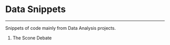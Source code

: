 # Data Snippets
--------------------------------------------------------------
Snippets of code mainly from Data Analysis projects.
1. The Scone Debate
